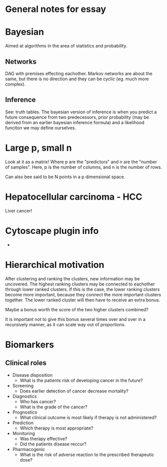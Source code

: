 General notes for essay
==============================

# Bayesian
Aimed at algorithms in the area of statistics and probability.

## Networks
DAG with premises effecting eachother. Markov networks are about the same, but
there is no direction and they can be cyclic (eg. much more complex).

## Inference
See: truth tables. The bayesian version of inference is when you predict a
future consequence from two predecessors, prior probability (may be derived from
an earlier bayesian inference formula) and a likelihood funciton we may define
ourselves.

# Large p, small n
Look at it as a matrix! Where p are the "predictors" and n are the "number of
samples". Here, p is the number of columns, and n is the number of rows.

Can also bee said to be N points in a p dimensional space.

# Hepatocellular carcinoma - HCC
Liver cancer!

# Cytoscape plugin info
-

# Hierarchical motivation
After clustering and ranking the clusters, new information may be uncovered. The
highest ranking clusters may be connected to eachother through lower ranked
clusters. If this is the case, the lower ranking clusters become more
important, because they connect the more important clusters together. The lower
ranked cluster will then have to receive an extra bonus.

Maybe a bonus worth the score of the two higher clusters combined?

It is important not to give this
bonus several times over and over in a recursively manner, as it can scale way
out of proportions.

# Biomarkers
## Clinical roles
- Disease disposition
  - What is the patients risk of developing cancer in the future?
- Screening
  - Does earlier detection of cancer decrease mortality?
- Diagnostics
  - Who has cancer?
  - What is the grade of the cancer?
- Prognostics
  - What clinical outcome is most likely if therapy is not administered?
- Prediction
  - Which therapy is most appropriate?
- Monitoring
  - Was therapy effective?
  - Did the patients disease reccur?
- Pharmacogenic
  - What is the risk of adverse reaction to the prescribed therapeutic dose?
